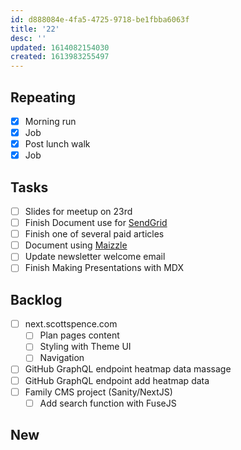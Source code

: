 ```yaml
---
id: d888084e-4fa5-4725-9718-be1fbba6063f
title: '22'
desc: ''
updated: 1614082154030
created: 1613983255497
---
```


## Repeating

- [x] Morning run
- [x] Job
- [x] Post lunch walk
- [x] Job

## Tasks

- [ ] Slides for meetup on 23rd
- [ ] Finish Document use for [SendGrid]
- [ ] Finish one of several paid articles
- [ ] Document using [Maizzle]
- [ ] Update newsletter welcome email
- [ ] Finish Making Presentations with MDX

## Backlog

- [ ] next.scottspence.com
  - [ ] Plan pages content
  - [ ] Styling with Theme UI
  - [ ] Navigation
- [ ] GitHub GraphQL endpoint heatmap data massage
- [ ] GitHub GraphQL endpoint add heatmap data
- [ ] Family CMS project (Sanity/NextJS)
  - [ ] Add search function with FuseJS

## New

<!-- Links -->

[maizzle]: https://maizzle.com/
[sendgrid]: https://app.sendgrid.com
